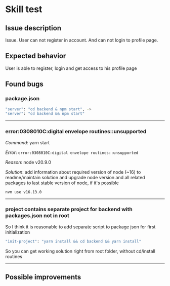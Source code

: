 # Skill test

## Issue description

Issue. User can not register in account. And can not login to profile page.

## Expected behavior

User is able to register, login and get access to his profile page

## Found bugs

### package.json

```bash
"server": "cd backend & npm start", -> 
"server": "cd backend && npm start"
```

---

### error:0308010C:digital envelope routines::unsupported

*Command*: yarn start

*Error*: `error:0308010C:digital envelope routines::unsupported`

*Reason*: node v20.9.0

*Solution*: add information about required version of node (~16) to readme/maintain solution and upgrade node version and all related packages to last stable version of node, if it's possible

```nvm use v16.13.0```

---

### project contains separate project for backend with packages.json not in root

So I think it is reasonable to add separate script to package json for first initialization

```bash
"init-project": "yarn install && cd backend && yarn install"
```

So you can get working solution right from root folder, without cd/install routines

---


## Possible improvements
